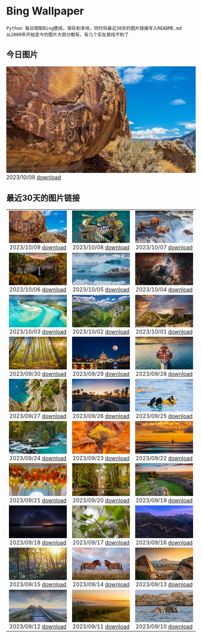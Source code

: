 # Bing Wallpaper

```
Python 每日爬取Bing壁纸，保存到本地，同时将最近30天的图片链接写入README.md
从2009年开始至今的图片大部分都有，有几个实在是找不到了
```



## 今日图片


![](./images/2023/10/09/FremontPetroglyph_ZH-CN5736573545_1920x1080_2023-10-09.jpg)2023/10/09 [download](./images/2023/10/09/FremontPetroglyph_ZH-CN5736573545_1920x1080_2023-10-09.jpg)

## 最近30天的图片链接


|      |      |      |
| :----: | :----: | :----: |
|![](./images/2023/10/09/FremontPetroglyph_ZH-CN5736573545_1920x1080_2023-10-09.jpg)2023/10/09 [download](./images/2023/10/09/FremontPetroglyph_ZH-CN5736573545_1920x1080_2023-10-09.jpg)|![](./images/2023/10/08/OctoClam_ZH-CN5427646548_1920x1080_2023-10-08.jpg)2023/10/08 [download](./images/2023/10/08/OctoClam_ZH-CN5427646548_1920x1080_2023-10-08.jpg)|![](./images/2023/10/07/GrizzlyFalls_ZH-CN5152476563_1920x1080_2023-10-07.jpg)2023/10/07 [download](./images/2023/10/07/GrizzlyFalls_ZH-CN5152476563_1920x1080_2023-10-07.jpg)|
|![](./images/2023/10/06/TaughannockFalls_ZH-CN4580750386_1920x1080_2023-10-06.jpg)2023/10/06 [download](./images/2023/10/06/TaughannockFalls_ZH-CN4580750386_1920x1080_2023-10-06.jpg)|![](./images/2023/10/05/GentooJump_ZH-CN9625511393_1920x1080_2023-10-05.jpg)2023/10/05 [download](./images/2023/10/05/GentooJump_ZH-CN9625511393_1920x1080_2023-10-05.jpg)|![](./images/2023/10/04/TarantulaNebula_ZH-CN9340300473_1920x1080_2023-10-04.jpg)2023/10/04 [download](./images/2023/10/04/TarantulaNebula_ZH-CN9340300473_1920x1080_2023-10-04.jpg)|
|![](./images/2023/10/03/WhitsundaySwirl_ZH-CN9085371328_1920x1080_2023-10-03.jpg)2023/10/03 [download](./images/2023/10/03/WhitsundaySwirl_ZH-CN9085371328_1920x1080_2023-10-03.jpg)|![](./images/2023/10/02/VerdonCanyon_ZH-CN8872507857_1920x1080_2023-10-02.jpg)2023/10/02 [download](./images/2023/10/02/VerdonCanyon_ZH-CN8872507857_1920x1080_2023-10-02.jpg)|![](./images/2023/10/01/NationalDay2023_ZH-CN8608297006_1920x1080_2023-10-01.jpg)2023/10/01 [download](./images/2023/10/01/NationalDay2023_ZH-CN8608297006_1920x1080_2023-10-01.jpg)|
|![](./images/2023/09/30/ShenandoahFoliage_ZH-CN9885452713_1920x1080_2023-09-30.jpg)2023/09/30 [download](./images/2023/09/30/ShenandoahFoliage_ZH-CN9885452713_1920x1080_2023-09-30.jpg)|![](./images/2023/09/29/GuiyangMoon_ZH-CN7497119092_1920x1080_2023-09-29.jpg)2023/09/29 [download](./images/2023/09/29/GuiyangMoon_ZH-CN7497119092_1920x1080_2023-09-29.jpg)|![](./images/2023/09/28/MaritimeDay_ZH-CN7073219075_1920x1080_2023-09-28.jpg)2023/09/28 [download](./images/2023/09/28/MaritimeDay_ZH-CN7073219075_1920x1080_2023-09-28.jpg)|
|![](./images/2023/09/27/CapriKrupp_ZH-CN6893334288_1920x1080_2023-09-27.jpg)2023/09/27 [download](./images/2023/09/27/CapriKrupp_ZH-CN6893334288_1920x1080_2023-09-27.jpg)|![](./images/2023/09/26/VeniceSkatePark_ZH-CN6295228801_1920x1080_2023-09-26.jpg)2023/09/26 [download](./images/2023/09/26/VeniceSkatePark_ZH-CN6295228801_1920x1080_2023-09-26.jpg)|![](./images/2023/09/25/GlacierBayOtter_ZH-CN6065209551_1920x1080_2023-09-25.jpg)2023/09/25 [download](./images/2023/09/25/GlacierBayOtter_ZH-CN6065209551_1920x1080_2023-09-25.jpg)|
|![](./images/2023/09/24/FraserRiverBC_ZH-CN5743867197_1920x1080_2023-09-24.jpg)2023/09/24 [download](./images/2023/09/24/FraserRiverBC_ZH-CN5743867197_1920x1080_2023-09-24.jpg)|![](./images/2023/09/23/CottonwoodCanyon_ZH-CN5293620973_1920x1080_2023-09-23.jpg)2023/09/23 [download](./images/2023/09/23/CottonwoodCanyon_ZH-CN5293620973_1920x1080_2023-09-23.jpg)|![](./images/2023/09/22/MarsalaSalt_ZH-CN4943158328_1920x1080_2023-09-22.jpg)2023/09/22 [download](./images/2023/09/22/MarsalaSalt_ZH-CN4943158328_1920x1080_2023-09-22.jpg)|
|![](./images/2023/09/21/NobelNorway_ZH-CN9824054026_1920x1080_2023-09-21.jpg)2023/09/21 [download](./images/2023/09/21/NobelNorway_ZH-CN9824054026_1920x1080_2023-09-21.jpg)|![](./images/2023/09/20/ArkadiaPark_ZH-CN9501056317_1920x1080_2023-09-20.jpg)2023/09/20 [download](./images/2023/09/20/ArkadiaPark_ZH-CN9501056317_1920x1080_2023-09-20.jpg)|![](./images/2023/09/19/HadriansWallUK_ZH-CN9203571422_1920x1080_2023-09-19.jpg)2023/09/19 [download](./images/2023/09/19/HadriansWallUK_ZH-CN9203571422_1920x1080_2023-09-19.jpg)|
|![](./images/2023/09/18/MilkyWayPortugal_ZH-CN8878883229_1920x1080_2023-09-18.jpg)2023/09/18 [download](./images/2023/09/18/MilkyWayPortugal_ZH-CN8878883229_1920x1080_2023-09-18.jpg)|![](./images/2023/09/17/CubanTody_ZH-CN8656368705_1920x1080_2023-09-17.jpg)2023/09/17 [download](./images/2023/09/17/CubanTody_ZH-CN8656368705_1920x1080_2023-09-17.jpg)|![](./images/2023/09/16/SplugenPass_ZH-CN8347591461_1920x1080_2023-09-16.jpg)2023/09/16 [download](./images/2023/09/16/SplugenPass_ZH-CN8347591461_1920x1080_2023-09-16.jpg)|
|![](./images/2023/09/15/GlenariffForest_ZH-CN7874768337_1920x1080_2023-09-15.jpg)2023/09/15 [download](./images/2023/09/15/GlenariffForest_ZH-CN7874768337_1920x1080_2023-09-15.jpg)|![](./images/2023/09/14/MongoliaHorses_ZH-CN7660582867_1920x1080_2023-09-14.jpg)2023/09/14 [download](./images/2023/09/14/MongoliaHorses_ZH-CN7660582867_1920x1080_2023-09-14.jpg)|![](./images/2023/09/13/HemakutaHill_ZH-CN7438439036_1920x1080_2023-09-13.jpg)2023/09/13 [download](./images/2023/09/13/HemakutaHill_ZH-CN7438439036_1920x1080_2023-09-13.jpg)|
|![](./images/2023/09/12/NorthSeaStairs_ZH-CN7044471948_1920x1080_2023-09-12.jpg)2023/09/12 [download](./images/2023/09/12/NorthSeaStairs_ZH-CN7044471948_1920x1080_2023-09-12.jpg)|![](./images/2023/09/11/MarathonMedoc_ZH-CN6649798028_1920x1080_2023-09-11.jpg)2023/09/11 [download](./images/2023/09/11/MarathonMedoc_ZH-CN6649798028_1920x1080_2023-09-11.jpg)|![](./images/2023/09/10/WalrusSvalbard_ZH-CN6343458320_1920x1080_2023-09-10.jpg)2023/09/10 [download](./images/2023/09/10/WalrusSvalbard_ZH-CN6343458320_1920x1080_2023-09-10.jpg)|


